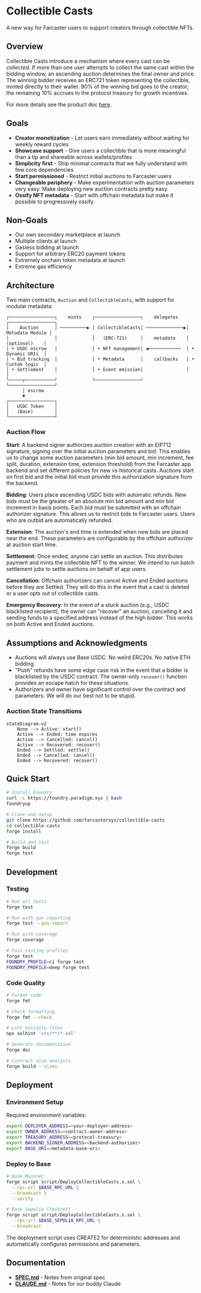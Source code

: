 # Collectible Casts

A new way for Farcaster users to support creators through collectible NFTs.

## Overview

Collectible Casts introduce a mechanism where every cast can be _collected_. If more than one user attempts to collect the same cast within the bidding window, an ascending auction determines the final owner and price. The winning bidder receives an ERC721 token representing the collectible, minted directly to their wallet. 90% of the winning bid goes to the creator; the remaining 10% accrues to the protocol treasury for growth incentives.

For more details see the product doc [here](https://farcasterhq.notion.site/Collectibles-2306a6c0c10180d7a917c24892662a3c).

## Goals

- **Creator monetization** - Let users earn immediately without waiting for weekly reward cycles
- **Showcase support** - Give users a collectible that is more meaningful than a tip and shareable across wallets/profiles
- **Simplicity first** - Ship minimal contracts that we fully understand with few core dependencies
- **Start permissioned** - Restrict initial auctions to Farcaster users
- **Changeable periphery** - Make experimentation with auction parameters very easy. Make deploying new auction contracts pretty easy.
- **Ossify NFT metadata** - Start with offchain metadata but make it possible to progressively ossify.

## Non-Goals

- Our own secondary marketplace at launch
- Multiple clients at launch
- Gasless bidding at launch
- Support for arbitrary ERC20 payment tokens
- Extremely onchain token metadata at launch
- Extreme gas efficiency

## Architecture

Two main contracts, `Auction` and `CollectibleCasts`, with support for modular metadata:

```
┌─────────────────┐    mints    ┌─────────────────┐    delegates   ┌─────────────────┐
│    Auction      │ ──────────▶ │ CollectibleCasts│ ──────────────▶│ Metadata Module │
│                 │             │   (ERC-721)     │    metadata    │   (optional)    │
│ • USDC escrow   │             │ • NFT management│ ◀────────────  │ • Dynamic URIs  │
│ • Bid tracking  │             │ • Metadata      │    callbacks   │ • Custom logic  │
│ • Settlement    │             │ • Event emission│                │                 │
└─────┬───────────┘             └─────────────────┘                └─────────────────┘
      │ escrow
      ▼
┌─────────────────┐
│   USDC Token    │
│   (Base)        │
└─────────────────┘
```

### Auction Flow

**Start**:
A backend signer authorizes auction creation with an EIP712 signature, signing over the initial auction parameters and bid. This enables us to change some auction parameters (min bid amount, min increment, fee split, duration, extension time, extension threshold) from the Farcaster app backend and set different policies for new vs historical casts. Auctions start on first bid and the initial bid must provide this authorization signature from the backend.

**Bidding**:
Users place ascending USDC bids with automatic refunds. New bids must be the greater of an absolute min bid amount and min bid increment in basis points. Each bid must be submitted with an offchain authorizer signature. This allows us to restrict bids to Farcaster users. Users who are outbid are automatically refunded.

**Extension**:
The auction's end time is extended when new bids are placed near the end. These parameters are configurable by the offchain authorizer at auction start time.

**Settlement**:
Once ended, anyone can settle an auction. This distributes payment and mints the collectible NFT to the winner. We intend to run batch settlement jobs to settle auctions on behalf of app users.

**Cancellation**:
Offchain authorizers can cancel Active and Ended auctions before they are Settled. They will do this in the event that a cast is deleted or a user opts out of collectible casts.

**Emergency Recovery**:
In the event of a stuck auction (e.g., USDC blacklisted recipient), the owner can "recover" an auction, cancelling it and sending funds to a specified address instead of the high bidder. This works on both Active and Ended auctions.

## Assumptions and Acknowledgments

- Auctions will always use Base USDC. No weird ERC20s. No native ETH bidding.
- "Push" refunds have some edge case risk in the event that a bidder is blacklisted by the USDC contract. The owner-only `recover()` function provides an escape hatch for these situations.
- Authorizers and owner have significant control over the contract and parameters. We will do our best not to be stupid.

### Auction State Transitions

```mermaid
stateDiagram-v2
    None --> Active: start()
    Active --> Ended: time expires
    Active --> Cancelled: cancel()
    Active --> Recovered: recover()
    Ended --> Settled: settle()
    Ended --> Cancelled: cancel()
    Ended --> Recovered: recover()
```

## Quick Start

```bash
# Install Foundry
curl -L https://foundry.paradigm.xyz | bash
foundryup

# Clone and setup
git clone https://github.com/farcasterxyz/collectible-casts
cd collectible-casts
forge install

# Build and test
forge build
forge test
```

## Development

### Testing

```bash
# Run all tests
forge test

# Run with gas reporting
forge test --gas-report

# Run with coverage
forge coverage

# Fuzz testing profiles
forge test
FOUNDRY_PROFILE=ci forge test
FOUNDRY_PROFILE=deep forge test
```

### Code Quality

```bash
# Format code
forge fmt

# Check formatting
forge fmt --check

# Lint Solidity files
npx solhint 'src/**/*.sol'

# Generate documentation
forge doc

# Contract size analysis
forge build --sizes
```

## Deployment

### Environment Setup

Required environment variables:

```bash
export DEPLOYER_ADDRESS=<your-deployer-address>
export OWNER_ADDRESS=<contract-owner-address>
export TREASURY_ADDRESS=<protocol-treasury>
export BACKEND_SIGNER_ADDRESS=<backend-authorizer>
export BASE_URI=<metadata-base-uri>
```

### Deploy to Base

```bash
# Base Mainnet
forge script script/DeployCollectibleCasts.s.sol \
  --rpc-url $BASE_RPC_URL \
  --broadcast \
  --verify

# Base Sepolia (testnet)
forge script script/DeployCollectibleCasts.s.sol \
  --rpc-url $BASE_SEPOLIA_RPC_URL \
  --broadcast
```

The deployment script uses CREATE2 for deterministic addresses and automatically configures permissions and parameters.

## Documentation

- **[SPEC.md](./SPEC.md)** - Notes from original spec
- **[CLAUDE.md](./CLAUDE.md)** - Notes for our buddy Claude
